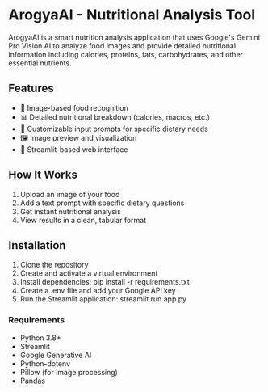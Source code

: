 # ArogyaAI - Nutritional Analysis Tool

ArogyaAI is a smart nutrition analysis application that uses Google's Gemini Pro Vision AI to analyze food images and provide detailed nutritional information including calories, proteins, fats, carbohydrates, and other essential nutrients.

## Features

- 🍎 Image-based food recognition
- 📊 Detailed nutritional breakdown (calories, macros, etc.)
- 📝 Customizable input prompts for specific dietary needs
- 🖼️ Image preview and visualization
- 📱 Streamlit-based web interface

## How It Works

1. Upload an image of your food
2. Add a text prompt with specific dietary questions
3. Get instant nutritional analysis
4. View results in a clean, tabular format

## Installation

1. Clone the repository
2. Create and activate a virtual environment
3. Install dependencies: pip install -r requirements.txt
4. Create a .env file and add your Google API key
5. Run the Streamlit application:
   streamlit run app.py

   
### Requirements  

- Python 3.8+  
- Streamlit  
- Google Generative AI  
- Python-dotenv  
- Pillow (for image processing)  
- Pandas   


    





  
